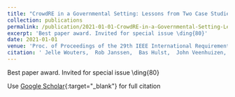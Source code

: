 ```yaml
---
title: "CrowdRE in a Governmental Setting: Lessons from Two Case Studies"
collection: publications
permalink: /publication/2021-01-01-CrowdRE-in-a-Governmental-Setting-Lessons-from-Two-Case-Studies
excerpt: 'Best paper award. Invited for special issue \ding{80}'
date: 2021-01-01
venue: 'Proc. of Proceedings of the 29th IEEE International Requirements Engineering Conference, Industrial Innovation Track (RE&apos;21)'
citation: ' Jelle Wouters,  Rob Janssen,  Bas Hulst,  John Veenhuizen,  Fabiano Dalpiaz,  Sjaak Brinkkemper, &quot;CrowdRE in a Governmental Setting: Lessons from Two Case Studies.&quot; Proc. of Proceedings of the 29th IEEE International Requirements Engineering Conference, Industrial Innovation Track (RE&amp;apos;21), 2021.'
---
```

Best paper award. Invited for special issue \ding{80}

Use [Google Scholar](https://scholar.google.com/scholar?q=CrowdRE+in+a+Governmental+Setting:+Lessons+from+Two+Case+Studies){:target="_blank"} for full citation